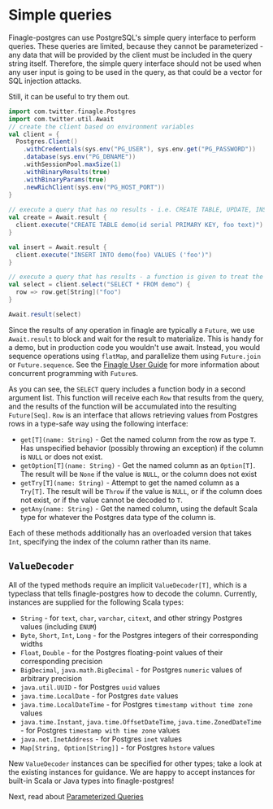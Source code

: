 # Simple queries

Finagle-postgres can use PostgreSQL's simple query interface to perform queries. These queries are limited, because they
cannot be parameterized - any data that will be provided by the client must be included in the query string itself.
Therefore, the simple query interface should not be used when any user input is going to be used in the query, as that
could be a vector for SQL injection attacks.

Still, it can be useful to try them out.

```scala mdoc:compile-only
import com.twitter.finagle.Postgres
import com.twitter.util.Await
// create the client based on environment variables
val client = {
  Postgres.Client()
    .withCredentials(sys.env("PG_USER"), sys.env.get("PG_PASSWORD"))
    .database(sys.env("PG_DBNAME"))
    .withSessionPool.maxSize(1)
    .withBinaryResults(true)
    .withBinaryParams(true)
    .newRichClient(sys.env("PG_HOST_PORT"))
}
  
// execute a query that has no results - i.e. CREATE TABLE, UPDATE, INSERT, DELETE, etc.
val create = Await.result {
  client.execute("CREATE TABLE demo(id serial PRIMARY KEY, foo text)")
}

val insert = Await.result {
  client.execute("INSERT INTO demo(foo) VALUES ('foo')")
}

// execute a query that has results - a function is given to treat the rows
val select = client.select("SELECT * FROM demo") {
  row => row.get[String]("foo")
}

Await.result(select)
```

Since the results of any operation in finagle are typically a `Future`, we use `Await.result` to block and wait for
the result to materialize. This is handy for a demo, but in production code you wouldn't use await. Instead, you would
sequence operations using `flatMap`, and parallelize them using `Future.join` or `Future.sequence`. See the 
[Finagle User Guide](https://twitter.github.io/finagle/guide/index.html) for more information about concurrent
programming with `Future`s.

As you can see, the `SELECT` query includes a function body in a second argument list. This function will receive each
`Row` that results from the query, and the results of the function will be accumulated into the resulting `Future[Seq]`.
`Row` is an interface that allows retrieving values from Postgres rows in a type-safe way using the following interface:

* `get[T](name: String)` - Get the named column from the row as type `T`. Has unspecified behavior (possibly throwing an
  exception) if the column is `NULL` or does not exist.
* `getOption[T](name: String)` - Get the named column as an `Option[T]`. The result will be `None` if the value is `NULL`,
  or the column does not exist
* `getTry[T](name: String)` - Attempt to get the named column as a `Try[T]`. The result will be `Throw` if the value is
  `NULL`, or if the column does not exist, or if the value cannot be decoded to `T`.
* `getAny(name: String)` - Get the named column, using the default Scala type for whatever the Postgres data type of the
  column is.
  
Each of these methods additionally has an overloaded version that takes `Int`, specifying the index of the column rather
than its name.

## `ValueDecoder`

All of the typed methods require an implicit `ValueDecoder[T]`, which is a typeclass that tells finagle-postgres how to
decode the column. Currently, instances are supplied for the following Scala types:

* `String` - for `text`, `char`, `varchar`, `citext`, and other stringy Postgres values (including `ENUM`)
* `Byte`, `Short`, `Int`, `Long` - for the Postgres integers of their corresponding widths
* `Float`, `Double` - for the Postgres floating-point values of their corresponding precision
* `BigDecimal`, `java.math.BigDecimal` - for Postgres `numeric` values of arbitrary precision
* `java.util.UUID` - for Postgres `uuid` values
* `java.time.LocalDate` - for Postgres `date` values
* `java.time.LocalDateTime` - for Postgres `timestamp without time zone` values
* `java.time.Instant`, `java.time.OffsetDateTime`, `java.time.ZonedDateTime` - for Postgres `timestamp with time zone` values
* `java.net.InetAddress` - for Postgres `inet` values
* `Map[String, Option[String]]` - for Postgres `hstore` values

New `ValueDecoder` instances can be specified for other types; take a look at the existing instances for guidance. We
are happy to accept instances for built-in Scala or Java types into finagle-postgres!

Next, read about [Parameterized Queries](04-parameterized-queries.md)
